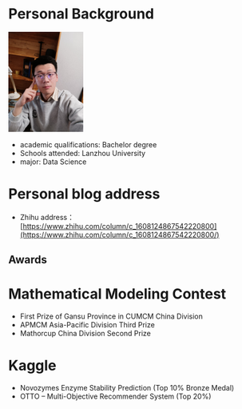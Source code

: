# Personal Background

<img src="IMG_20230107_192232.jpg" width="150" height="200"/><br/>
* academic qualifications: Bachelor degree
* Schools attended: Lanzhou University
* major: Data Science

# Personal blog address

* Zhihu address：[https://www.zhihu.com/column/c_1608124867542220800](https://www.zhihu.com/column/c_1608124867542220800/)

## Awards

# Mathematical Modeling Contest

* First Prize of Gansu Province in CUMCM China Division
* APMCM Asia-Pacific Division Third Prize
* Mathorcup China Division Second Prize

# Kaggle

* Novozymes Enzyme Stability Prediction (Top 10% Bronze Medal)
* OTTO – Multi-Objective Recommender System (Top 20%)

